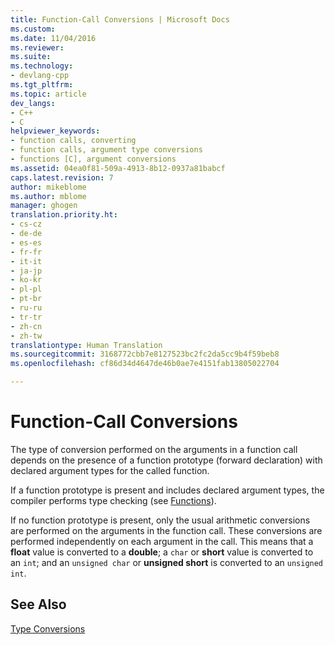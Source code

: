```yaml
---
title: Function-Call Conversions | Microsoft Docs
ms.custom: 
ms.date: 11/04/2016
ms.reviewer: 
ms.suite: 
ms.technology:
- devlang-cpp
ms.tgt_pltfrm: 
ms.topic: article
dev_langs:
- C++
- C
helpviewer_keywords:
- function calls, converting
- function calls, argument type conversions
- functions [C], argument conversions
ms.assetid: 04ea0f81-509a-4913-8b12-0937a81babcf
caps.latest.revision: 7
author: mikeblome
ms.author: mblome
manager: ghogen
translation.priority.ht:
- cs-cz
- de-de
- es-es
- fr-fr
- it-it
- ja-jp
- ko-kr
- pl-pl
- pt-br
- ru-ru
- tr-tr
- zh-cn
- zh-tw
translationtype: Human Translation
ms.sourcegitcommit: 3168772cbb7e8127523bc2fc2da5cc9b4f59beb8
ms.openlocfilehash: cf86d34d4647de46b0ae7e4151fab13805022704

---
```

# Function-Call Conversions
The type of conversion performed on the arguments in a function call depends on the presence of a function prototype (forward declaration) with declared argument types for the called function.  
  
 If a function prototype is present and includes declared argument types, the compiler performs type checking (see [Functions](../c-language/functions-c.md)).  
  
 If no function prototype is present, only the usual arithmetic conversions are performed on the arguments in the function call. These conversions are performed independently on each argument in the call. This means that a **float** value is converted to a **double**; a `char` or **short** value is converted to an `int`; and an `unsigned char` or **unsigned short** is converted to an `unsigned int`.  
  
## See Also  
 [Type Conversions](../c-language/type-conversions-c.md)


<!--HONumber=Jan17_HO1-->


